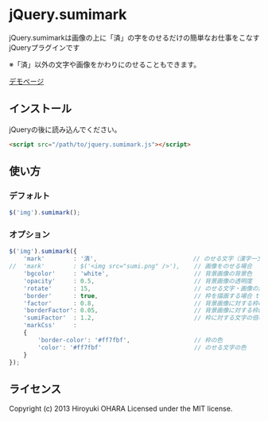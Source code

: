 jQuery.sumimark
======================================================================

jQuery.sumimarkは画像の上に「済」の字をのせるだけの簡単なお仕事をこなすjQueryプラグインです

※「済」以外の文字や画像をかわりにのせることもできます。

[デモページ](http://htmlpreview.github.io/?https://github.com/no22/jquery-sumimark/blob/master/demo/index.html)

インストール
----------------------------------------------------------------------

jQueryの後に読み込んでください。

```html
<script src="/path/to/jquery.sumimark.js"></script>
```


使い方
----------------------------------------------------------------------

### デフォルト

```javascript
$('img').sumimark();
```

### オプション

```javascript
$('img').sumimark({
    'mark'        : '済',                           // のせる文字（漢字一文字）
//  'mark'        : $('<img src="sumi.png" />'),    // 画像をのせる場合
    'bgcolor'     : 'white',                        // 背景画像の背景色
    'opacity'     : 0.5,                            // 背景画像の透明度
    'rotate'      : 15,                             // のせる文字・画像の角度
    'border'      : true,                           // 枠を描画する場合 true
    'factor'      : 0.8,                            // 背景画像に対する枠の倍率
    'borderFactor': 0.05,                           // 背景画像に対する枠線の太さの倍率
    'sumiFactor'  : 1.2,                            // 枠に対する文字の倍率
    'markCss'     :
    {
        'border-color': '#ff7fbf',                  // 枠の色
        'color': '#ff7fbf'                          // のせる文字の色
    }
});
```


ライセンス
----------------------------------------------------------------------

Copyright (c) 2013 Hiroyuki OHARA Licensed under the MIT license.

